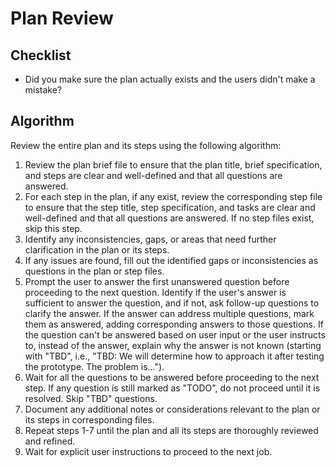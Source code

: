 # Plan Review

## Checklist

- Did you make sure the plan actually exists and the users didn't make a mistake?

## Algorithm

Review the entire plan and its steps using the following algorithm:

1. Review the plan brief file to ensure that the plan title, brief specification, and steps are clear and well-defined and that all questions are answered.
2. For each step in the plan, if any exist, review the corresponding step file to ensure that the step title, step specification, and tasks are clear and well-defined and that all questions are answered. If no step files exist, skip this step.
3. Identify any inconsistencies, gaps, or areas that need further clarification in the plan or its steps.
4. If any issues are found, fill out the identified gaps or inconsistencies as questions in the plan or step files.
5. Prompt the user to answer the first unanswered question before proceeding to the next question. Identify if the user's answer is sufficient to answer the question, and if not, ask follow-up questions to clarify the answer. If the answer can address multiple questions, mark them as answered, adding corresponding answers to those questions. If the question can't be answered based on user input or the user instructs to, instead of the answer, explain why the answer is not known (starting with "TBD", i.e., "TBD: We will determine how to approach it after testing the prototype. The problem is...").
6. Wait for all the questions to be answered before proceeding to the next step. If any question is still marked as "TODO", do not proceed until it is resolved. Skip "TBD" questions.
7. Document any additional notes or considerations relevant to the plan or its steps in corresponding files.
8. Repeat steps 1-7 until the plan and all its steps are thoroughly reviewed and refined.
9. Wait for explicit user instructions to proceed to the next job.
